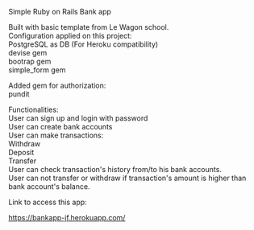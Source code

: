 Simple Ruby on Rails Bank app

Built with basic template from Le Wagon school.<br />
Configuration applied on this project:<br />
PostgreSQL as DB (For Heroku compatibility)<br />
devise gem<br />
bootrap gem<br />
simple_form gem<br />

Added gem for authorization:<br />
pundit<br />

Functionalities:<br />
User can sign up and login with password<br />
User can create bank accounts<br />
User can make transactions:<br />
  Withdraw<br />
  Deposit<br />
  Transfer<br />
User can check transaction's history from/to his bank accounts.<br />
User can not transfer or withdraw if transaction's amount is higher than bank account's balance.

Link to access this app:

https://bankapp-jf.herokuapp.com/
